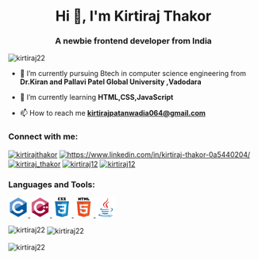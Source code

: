 <h1 align="center">Hi 👋, I'm Kirtiraj Thakor</h1>
<h3 align="center">A newbie frontend developer from India</h3>

<p align="left"> <img src="https://komarev.com/ghpvc/?username=kirtiraj22&label=Profile%20views&color=0e75b6&style=flat" alt="kirtiraj22" /> </p>

- 🔭 I’m currently pursuing Btech in computer science engineering from **Dr.Kiran and Pallavi Patel Global University ,Vadodara**

- 🌱 I’m currently learning **HTML,CSS,JavaScript**

- 📫 How to reach me **kirtirajpatanwadia064@gmail.com**

<h3 align="left">Connect with me:</h3>
<p align="left">
<a href="https://twitter.com/kirtirajthakor" target="blank"><img align="center" src="https://raw.githubusercontent.com/rahuldkjain/github-profile-readme-generator/master/src/images/icons/Social/twitter.svg" alt="kirtirajthakor" height="30" width="40" /></a>
<a href="https://linkedin.com/in/https://www.linkedin.com/in/kirtiraj-thakor-0a5440204/" target="blank"><img align="center" src="https://raw.githubusercontent.com/rahuldkjain/github-profile-readme-generator/master/src/images/icons/Social/linked-in-alt.svg" alt="https://www.linkedin.com/in/kirtiraj-thakor-0a5440204/" height="30" width="40" /></a>
<a href="https://instagram.com/kirtiraj_thakor" target="blank"><img align="center" src="https://raw.githubusercontent.com/rahuldkjain/github-profile-readme-generator/master/src/images/icons/Social/instagram.svg" alt="kirtiraj_thakor" height="30" width="40" /></a>
<a href="https://www.codechef.com/users/kirtiraj12" target="blank"><img align="center" src="https://cdn.jsdelivr.net/npm/simple-icons@3.1.0/icons/codechef.svg" alt="kirtiraj12" height="30" width="40" /></a>
<a href="https://codeforces.com/profile/kirtiraj12" target="blank"><img align="center" src="https://raw.githubusercontent.com/rahuldkjain/github-profile-readme-generator/master/src/images/icons/Social/codeforces.svg" alt="kirtiraj12" height="30" width="40" /></a>
</p>

<h3 align="left">Languages and Tools:</h3>
<p align="left"> <a href="https://www.cprogramming.com/" target="_blank" rel="noreferrer"> <img src="https://raw.githubusercontent.com/devicons/devicon/master/icons/c/c-original.svg" alt="c" width="40" height="40"/> </a> <a href="https://www.w3schools.com/cpp/" target="_blank" rel="noreferrer"> <img src="https://raw.githubusercontent.com/devicons/devicon/master/icons/cplusplus/cplusplus-original.svg" alt="cplusplus" width="40" height="40"/> </a> <a href="https://www.w3schools.com/css/" target="_blank" rel="noreferrer"> <img src="https://raw.githubusercontent.com/devicons/devicon/master/icons/css3/css3-original-wordmark.svg" alt="css3" width="40" height="40"/> </a> <a href="https://www.w3.org/html/" target="_blank" rel="noreferrer"> <img src="https://raw.githubusercontent.com/devicons/devicon/master/icons/html5/html5-original-wordmark.svg" alt="html5" width="40" height="40"/> </a> <a href="https://www.java.com" target="_blank" rel="noreferrer"> <img src="https://raw.githubusercontent.com/devicons/devicon/master/icons/java/java-original.svg" alt="java" width="40" height="40"/> </a> </p>

<p><img align="left" src="https://github-readme-stats.vercel.app/api/top-langs?username=kirtiraj22&show_icons=true&locale=en&layout=compact" alt="kirtiraj22" /></p>

<p>&nbsp;<img align="center" src="https://github-readme-stats.vercel.app/api?username=kirtiraj22&show_icons=true&locale=en" alt="kirtiraj22" /></p>

<p><img align="center" src="https://github-readme-streak-stats.herokuapp.com/?user=kirtiraj22&" alt="kirtiraj22" /></p>

